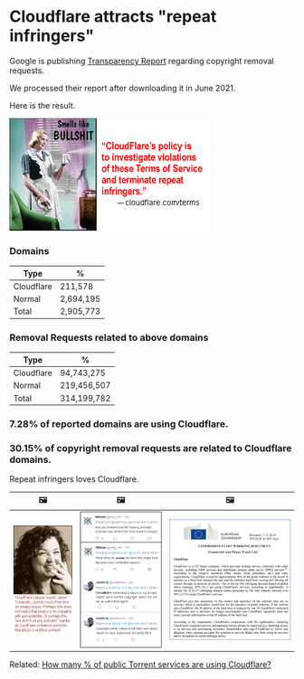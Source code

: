 # Cloudflare attracts "repeat infringers"

Google is publishing [Transparency Report](https://transparencyreport.google.com/copyright/overview) regarding copyright removal requests.

We processed their report after downloading it in June 2021.

Here is the result.

![](../image/smellslikebs.gif)


### Domains

| Type | % |
| --- | --- |
| Cloudflare | 211,578 |
| Normal | 2,694,195 |
| Total | 2,905,773 |


### Removal Requests related to above domains

| Type | % |
| --- | --- |
| Cloudflare | 94,743,275 |
| Normal | 219,456,507 |
| Total | 314,199,782 |


### 7.28% of reported domains are using Cloudflare.
### 30.15% of copyright removal requests are related to Cloudflare domains.

Repeat infringers loves Cloudflare.


| &#128444; | &#128444; | &#128444; |
| --- | --- | --- |
| ![](../image/jamie_tomasello.gif) | ![](../image/dmca9justin.gif) | ![](../image/cfeu2018.gif) |


Related: [How many % of public Torrent services are using Cloudflare?](cloudflared_torrents.md)
